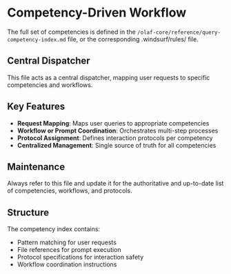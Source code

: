 # Competency-Driven Workflow

The full set of competencies is defined in the `/olaf-core/reference/query-competency-index.md` file, or the corresponding .windsurf/rules/ file.

## Central Dispatcher

This file acts as a central dispatcher, mapping user requests to specific competencies and workflows.

## Key Features

- **Request Mapping**: Maps user queries to appropriate competencies
- **Workflow or Prompt Coordination**: Orchestrates multi-step processes
- **Protocol Assignment**: Defines interaction protocols per competency
- **Centralized Management**: Single source of truth for all competencies

## Maintenance

Always refer to this file and update it for the authoritative and up-to-date list of competencies, workflows, and protocols.

## Structure

The competency index contains:
- Pattern matching for user requests
- File references for prompt execution
- Protocol specifications for interaction safety
- Workflow coordination instructions
